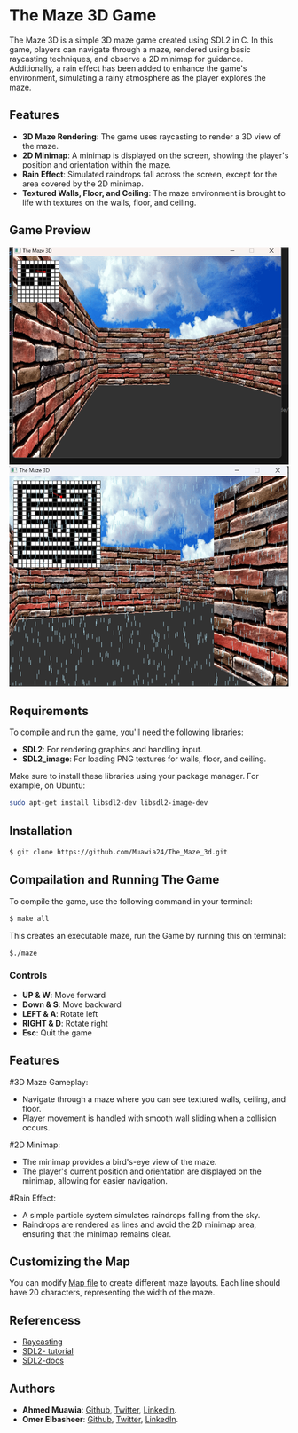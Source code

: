 # The Maze 3D Game

The Maze 3D is a simple 3D maze game created using SDL2 in C. In this game, players can navigate through a maze, rendered using basic raycasting techniques, and observe a 2D minimap for guidance. Additionally, a rain effect has been added to enhance the game's environment, simulating a rainy atmosphere as the player explores the maze.

## Features
- **3D Maze Rendering**: The game uses raycasting to render a 3D view of the maze.
- **2D Minimap**: A minimap is displayed on the screen, showing the player's position and orientation within the maze.
- **Rain Effect**: Simulated raindrops fall across the screen, except for the area covered by the 2D minimap.
- **Textured Walls, Floor, and Ceiling**: The maze environment is brought to life with textures on the walls, floor, and ceiling.

## Game Preview
![The Maze 3D](images/screenshot2.png)![The Maze 3D](images/screenshot.png)

## Requirements
To compile and run the game, you'll need the following libraries:
- **SDL2**: For rendering graphics and handling input.
- **SDL2_image**: For loading PNG textures for walls, floor, and ceiling.

Make sure to install these libraries using your package manager. For example, on Ubuntu:
```bash
sudo apt-get install libsdl2-dev libsdl2-image-dev
```
## Installation
```bash
$ git clone https://github.com/Muawia24/The_Maze_3d.git
```

## Compailation and Running The Game
To compile the game, use the following command in your terminal:
```bash
$ make all
```
This creates an executable maze, run the Game by running this on terminal:
```bash
$./maze
```

### Controls

- **UP & W**: Move forward
- **Down & S**: Move backward
- **LEFT & A**: Rotate left
- **RIGHT & D**: Rotate right
- **Esc**: Quit the game

## Features

#3D Maze Gameplay:

- Navigate through a maze where you can see textured walls, ceiling, and floor.
- Player movement is handled with smooth wall sliding when a collision occurs.

#2D Minimap:

- The minimap provides a bird's-eye view of the maze.
- The player's current position and orientation are displayed on the minimap, allowing for easier navigation.

#Rain Effect:

- A simple particle system simulates raindrops falling from the sky.
- Raindrops are rendered as lines and avoid the 2D minimap area, ensuring that the minimap remains clear.

## Customizing the Map

You can modify [Map file](maps/map.txt) to create different maze layouts. Each line should have 20 characters, representing the width of the maze.

## Referencess
- [Raycasting](https://permadi.com/1996/05/ray-casting-tutorial-table-of-contents)
- [SDL2- tutorial](https://s3.amazonaws.com/alx-intranet.hbtn.io/uploads/misc/2021/1/9da3b82dc0bcfea07858b70956de47f0e2db2dad.pdf?X-Amz-Algorithm=AWS4-HMAC-SHA256&X-Amz-Credential=AKIARDDGGGOUSBVO6H7D%2F20240919%2Fus-east-1%2Fs3%2Faws4_request&X-Amz-Date=20240919T002225Z&X-Amz-Expires=86400&X-Amz-SignedHeaders=host&X-Amz-Signature=b79d8ae3f20c5fb87492109fdf3f93333c29ff74c5ea3d68f8d7a208a95886e7)
- [SDL2-docs](https://lazyfoo.net/tutorials/SDL/index.php)

## Authors

- **Ahmed Muawia**: [Github](https://github.com/Muawia24), [Twitter](https://x.com/0x01_Muawia), [LinkedIn](https://www.linkedin.com/in/ahmed-muawia-72b7031b4).
- **Omer Elbasheer**: [Github](https://github.com/Mr-Robinhood), [Twitter](https://x.com/omerjr7), [LinkedIn](https://www.linkedin.com/in/omer-alfaroug-mohammed-ali/).
